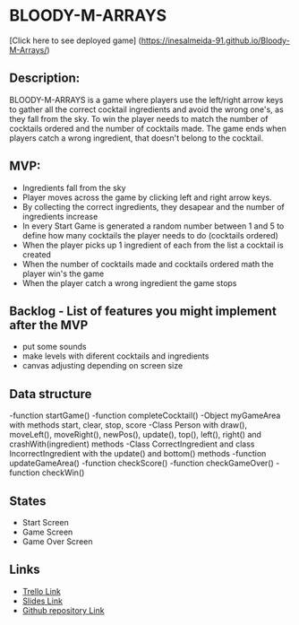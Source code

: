 # BLOODY-M-ARRAYS


[Click here to see deployed game] (https://inesalmeida-91.github.io/Bloody-M-Arrays/)


## Description:
BLOODY-M-ARRAYS is a game where players use the left/right arrow keys to gather all the correct cocktail ingredients and avoid the wrong one's,  as they fall from the sky.
To win the player needs to match the number of cocktails ordered and the number of cocktails made.
The game ends when players catch a wrong ingredient, that doesn't belong to the cocktail.

## MVP:
- Ingredients fall from the sky 
- Player moves across the game by clicking left and right arrow keys.
- By collecting the correct ingredients, they desapear and the number of ingredients increase
- In every Start Game is generated a random number between 1 and 5 to define how many cocktails the player needs to do (cocktails ordered)
- When the player picks up 1 ingredient of each from the list a cocktail is created
- When the number of cocktails made and cocktails ordered math the player win's the game
- When the player catch a wrong ingredient the game stops

## Backlog - List of features you might implement after the MVP
- put some sounds
- make levels with diferent cocktails and ingredients
- canvas adjusting depending on screen size

## Data structure
-function startGame()
-function completeCocktail()
-Object myGameArea with methods start, clear, stop, score
-Class Person with draw(), moveLeft(), moveRight(), newPos(), update(), top(), left(), right() and crashWith(ingredient) methods
-Class CorrectIngredient and class IncorrectIngredient with the  update() and bottom() methods
-function updateGameArea()
-function checkScore()
-function checkGameOver()
-function checkWin() 

## States
- Start Screen
- Game Screen
- Game Over Screen


## Links
- [Trello Link](https://trello.com/b/mKUR0mgp/bloody-m-arrays)
- [Slides Link](http://slides.com)
- [Github repository Link](https://github.com/InesAlmeida-91/Bloody-M-Arrays) 